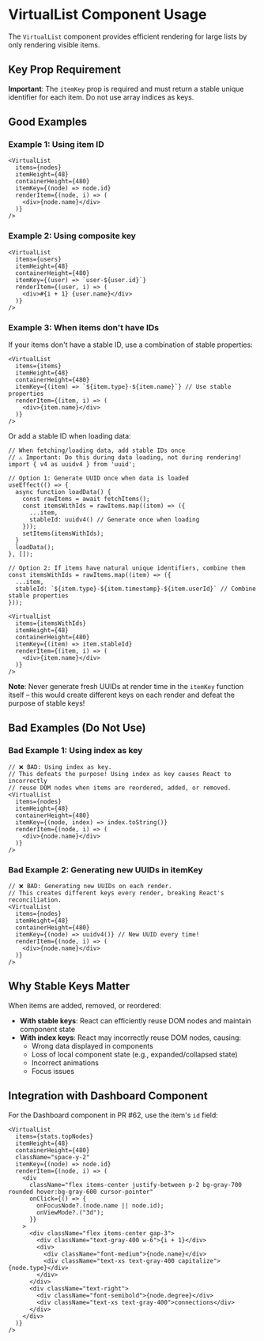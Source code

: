 # VirtualList Component Usage

The `VirtualList` component provides efficient rendering for large lists by only rendering visible items.

## Key Prop Requirement

**Important**: The `itemKey` prop is required and must return a stable unique identifier for each item. Do not use array indices as keys.

## Good Examples

### Example 1: Using item ID
```tsx
<VirtualList
  items={nodes}
  itemHeight={48}
  containerHeight={480}
  itemKey={(node) => node.id}
  renderItem={(node, i) => (
    <div>{node.name}</div>
  )}
/>
```

### Example 2: Using composite key
```tsx
<VirtualList
  items={users}
  itemHeight={48}
  containerHeight={480}
  itemKey={(user) => `user-${user.id}`}
  renderItem={(user, i) => (
    <div>#{i + 1} {user.name}</div>
  )}
/>
```

### Example 3: When items don't have IDs
If your items don't have a stable ID, use a combination of stable properties:
```tsx
<VirtualList
  items={items}
  itemHeight={48}
  containerHeight={480}
  itemKey={(item) => `${item.type}-${item.name}`} // Use stable properties
  renderItem={(item, i) => (
    <div>{item.name}</div>
  )}
/>
```

Or add a stable ID when loading data:
```tsx
// When fetching/loading data, add stable IDs once
// ⚠️ Important: Do this during data loading, not during rendering!
import { v4 as uuidv4 } from 'uuid';

// Option 1: Generate UUID once when data is loaded
useEffect(() => {
  async function loadData() {
    const rawItems = await fetchItems();
    const itemsWithIds = rawItems.map((item) => ({
      ...item,
      stableId: uuidv4() // Generate once when loading
    }));
    setItems(itemsWithIds);
  }
  loadData();
}, []);

// Option 2: If items have natural unique identifiers, combine them
const itemsWithIds = rawItems.map((item) => ({
  ...item,
  stableId: `${item.type}-${item.timestamp}-${item.userId}` // Combine stable properties
}));

<VirtualList
  items={itemsWithIds}
  itemHeight={48}
  containerHeight={480}
  itemKey={(item) => item.stableId}
  renderItem={(item, i) => (
    <div>{item.name}</div>
  )}
/>
```

**Note**: Never generate fresh UUIDs at render time in the `itemKey` function itself – this would create different keys on each render and defeat the purpose of stable keys!

## Bad Examples (Do Not Use)

### Bad Example 1: Using index as key
```tsx
// ❌ BAD: Using index as key.
// This defeats the purpose! Using index as key causes React to incorrectly 
// reuse DOM nodes when items are reordered, added, or removed.
<VirtualList
  items={nodes}
  itemHeight={48}
  containerHeight={480}
  itemKey={(node, index) => index.toString()}
  renderItem={(node, i) => (
    <div>{node.name}</div>
  )}
/>
```

### Bad Example 2: Generating new UUIDs in itemKey
```tsx
// ❌ BAD: Generating new UUIDs on each render.
// This creates different keys every render, breaking React's reconciliation.
<VirtualList
  items={nodes}
  itemHeight={48}
  containerHeight={480}
  itemKey={(node) => uuidv4()} // New UUID every time!
  renderItem={(node, i) => (
    <div>{node.name}</div>
  )}
/>
```

## Why Stable Keys Matter

When items are added, removed, or reordered:
- **With stable keys**: React can efficiently reuse DOM nodes and maintain component state
- **With index keys**: React may incorrectly reuse DOM nodes, causing:
  - Wrong data displayed in components
  - Loss of local component state (e.g., expanded/collapsed state)
  - Incorrect animations
  - Focus issues

## Integration with Dashboard Component

For the Dashboard component in PR #62, use the item's `id` field:

```tsx
<VirtualList
  items={stats.topNodes}
  itemHeight={48}
  containerHeight={480}
  className="space-y-2"
  itemKey={(node) => node.id}
  renderItem={(node, i) => (
    <div
      className="flex items-center justify-between p-2 bg-gray-700 rounded hover:bg-gray-600 cursor-pointer"
      onClick={() => {
        onFocusNode?.(node.name || node.id);
        onViewMode?.("3d");
      }}
    >
      <div className="flex items-center gap-3">
        <div className="text-gray-400 w-6">{i + 1}</div>
        <div>
          <div className="font-medium">{node.name}</div>
          <div className="text-xs text-gray-400 capitalize">{node.type}</div>
        </div>
      </div>
      <div className="text-right">
        <div className="font-semibold">{node.degree}</div>
        <div className="text-xs text-gray-400">connections</div>
      </div>
    </div>
  )}
/>
```
